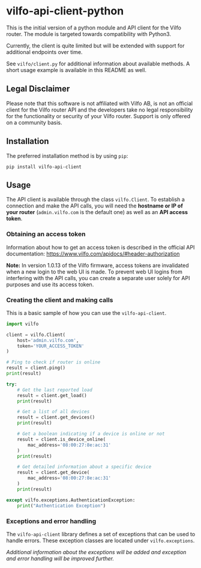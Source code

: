 # vilfo-api-client-python

This is the initial version of a python module and API client for the Vilfo router. The module is targeted towards compatibility with Python3.

Currently, the client is quite limited but will be extended with support for additional endpoints over time.

See `vilfo/client.py` for additional information about available methods. A short usage example is available in this README as well.

## Legal Disclaimer

Please note that this software is not affiliated with Vilfo AB, is not an official client for the Vilfo router API and the developers take no legal responsibility for the functionality or security of your Vilfo router. Support is only offered on a community basis.

## Installation

The preferred installation method is by using `pip`:

`pip install vilfo-api-client`

## Usage

The API client is available through the class `vilfo.Client`. To establish a connection and make the API calls, you will need the **hostname or IP of your router** (`admin.vilfo.com` is the default one) as well as an **API access token**.

### Obtaining an access token

Information about how to get an access token is described in the official API documentation: https://www.vilfo.com/apidocs/#header-authorization

**Note:** In version 1.0.13 of the Vilfo firmware, access tokens are invalidated when a new login to the web UI is made. To prevent web UI logins from interfering with the API calls, you can create a separate user solely for API purposes and use its access token.

### Creating the client and making calls

This is a basic sample of how you can use the `vilfo-api-client`.

```python
import vilfo

client = vilfo.Client(
    host='admin.vilfo.com',
    token='YOUR_ACCESS_TOKEN'
)

# Ping to check if router is online
result = client.ping()
print(result)

try:
    # Get the last reported load
    result = client.get_load()
    print(result)

    # Get a list of all devices
    result = client.get_devices()
    print(result)

    # Get a boolean indicating if a device is online or not
    result = client.is_device_online(
        mac_address='08:00:27:8e:ac:31'
    )
    print(result)

    # Get detailed information about a specific device
    result = client.get_device(
        mac_address='08:00:27:8e:ac:31'
    )
    print(result)

except vilfo.exceptions.AuthenticationException:
    print("Authentication Exception")
```

### Exceptions and error handling

The `vilfo-api-client` library defines a set of exceptions that can be used to handle errors. These exception classes are located under `vilfo.exceptions`.

*Additional information about the exceptions will be added and exception and error handling will be improved further.*